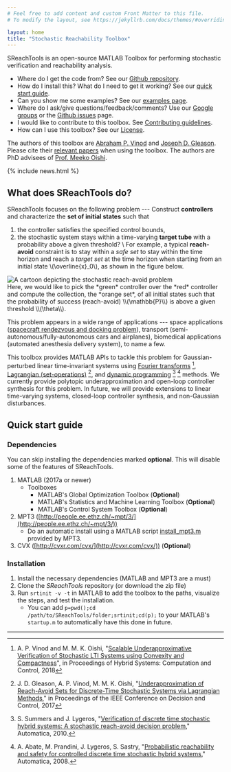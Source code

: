 ```yaml
---
# Feel free to add content and custom Front Matter to this file.
# To modify the layout, see https://jekyllrb.com/docs/themes/#overriding-theme-defaults

layout: home
title: "Stochastic Reachability Toolbox"
---
```


SReachTools is an open-source MATLAB Toolbox for performing stochastic verification and reachability analysis.  

- Where do I get the code from? See our [Github repository](https://github.com/unm-hscl/SReachTools).
- How do I install this? What do I need to get it working? See our [quick start guide](#quick-start-guide).
- Can you show me some examples? See our [examples page](./examples.md).
- Where do I ask/give questions/feedback/comments? Use our [Google groups](https://groups.google.com/d/forum/sreachtools) or the [Github issues](https://github.com/unm-hscl/SReachTools/issues) page.
- I would like to contribute to this toolbox. See [Contributing guidelines](contributing/).
- How can I use this toolbox? See our [License](license/).

The authors of this toolbox are [Abraham P.  Vinod](http://www.unm.edu/~abyvinod/) and [Joseph D.  Gleason](http://www.unm.edu/~gleasonj/). Please cite their [relevant papers](https://scholar.google.com/citations?user=yb5Z7AwAAAAJ&hl=en) when using the toolbox. The authors are PhD advisees of [Prof. Meeko Oishi](http://www.unm.edu/~oishi/).

{% include news.html %}

## What does SReachTools do?

SReachTools focuses on the following problem --- Construct **controllers** and characterize the **set of initial states** such that 
1. the controller satisfies the specified control bounds,
1. the stochastic system stays within a time-varying **target tube** with a probability above a given threshold? \\
For example, a typical **reach-avoid** constraint is to stay within a *safe set* to stay within the time horizon and reach a *target set* at the time horizon when starting from an initial state \\(\overline{x}\_0\\), as shown in the figure below.
<div class="desc-figure">
    <img src="{{ "/assets/StochReachAvoidCartoon.jpeg" | absolute_url }}" alt="A cartoon depicting the stochastic reach-avoid problem"/>
    <!-- [A cartoon depicting the stochastic reach-avoid problem]({{ "/assets/StochReachAvoidCartoon.jpeg" | absolute_url }})\\ -->
</div>
Here, we would like to pick the *green* controller over the *red* controller and compute the collection, the *orange set*, of all initial states such that the probability of success (reach-avoid) \\(\mathbb{P}\\) is above a given threshold \\(\theta\\).

This problem appears in a wide range of applications --- space applications ([spacecraft rendezvous and docking problem](./examples/FtCVXUnderapproxVerifyCWH.html)), transport (semi-autonomous/fully-autonomous cars and airplanes), biomedical applications (automated anesthesia delivery system), to name a few.

This toolbox provides MATLAB APIs to tackle this problem for Gaussian-perturbed linear time-invariant systems using [Fourier transforms](./examples/FtCVXUnderapproxVerifyCWH.html) [^1], [Lagrangian (set-operations)](./examples/lagrangianApproximations.html) [^2], and [dynamic programming](./examples/doubleIntegratorDynamicProgramming.html) [^3] [^4] methods.
We currently provide polytopic underapproximation and open-loop controller synthesis for this problem.
In future, we will provide extensions to linear time-varying systems, closed-loop controller synthesis, and non-Gaussian disturbances.

[^1]: A. P. Vinod and M. M. K. Oishi, "[Scalable Underapproximative Verification of Stochastic LTI Systems using Convexity and Compactness](https://doi.org/10.1145/3178126.3178148)", in Proceedings of Hybrid Systems: Computation and Control, 2018
[^2]: J. D. Gleason, A. P. Vinod, M. M. K. Oishi, "[Underapproximation of Reach-Avoid Sets for Discrete-Time Stochastic Systems via Lagrangian Methods](https://doi-org/10.1109/CDC.2017.8264291)," in Proceedings of the IEEE Conference on Decision and Control, 2017
[^3]: S. Summers and J. Lygeros, "[Verification of discrete time stochastic hybrid systems: A stochastic reach-avoid decision problem](https://doi.org/10.1016/j.automatica.2010.08.006)," Automatica, 2010.
[^4]: A. Abate, M. Prandini, J. Lygeros, S. Sastry, "[Probabilistic reachability and safety for controlled discrete time stochastic hybrid systems](https://doi.org/10.1016/j.automatica.2008.03.027)," Automatica, 2008.

## Quick start guide

### Dependencies

You can skip installing the dependencies marked **optional**.
This will disable some of the features of SReachTools.

1. MATLAB (2017a or newer)
    * Toolboxes
        * MATLAB's Global Optimization Toolbox (**Optional**)
        * MATLAB's Statistics and Machine Learning Toolbox (**Optional**)
        * MATLAB's Control System Toolbox (**Optional**)
1. MPT3 ([http://people.ee.ethz.ch/~mpt/3/](http://people.ee.ethz.ch/~mpt/3/))
    * Do an automatic install using a MATLAB script [install_mpt3.m](http://control.ee.ethz.ch/~mpt/3/Main/Installation?action=download&upname=install_mpt3.m) provided by MPT3.
1. CVX ([http://cvxr.com/cvx/](http://cvxr.com/cvx/)) (**Optional**)

### Installation

1. Install the necessary dependencies (MATLAB and MPT3 are a must)
1. Clone the *SReachTools* repository (or download the zip file)
1. Run `srtinit -v -t` in MATLAB to add the toolbox to the paths, visualize the steps, and test the installation.  
   - You can add `p=pwd();cd /path/to/SReachTools/folder;srtinit;cd(p);` to your MATLAB's `startup.m` to automatically have this done in future.

------
